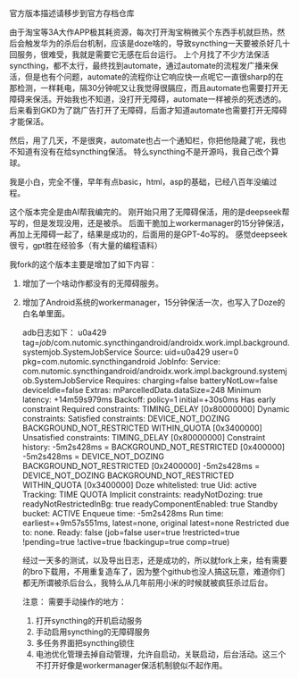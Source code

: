 官方版本描述请移步到官方存档仓库

由于淘宝等3A大作APP极其耗资源，每次打开淘宝稍微买个东西手机就巨热，然后会触发华为的杀后台机制，应该是doze啥的，导致syncthing一天要被杀好几十回服务，很难受，我就是需要它无感在后台运行。
上个月找了不少方法保活syncthing，都不太行，最终找到automate，通过automate的流程发广播来保活，但是也有个问题，automate的流程你让它响应快一点呢它一直很sharp的在那检测，一样耗电，隔30分钟呢又让我觉得很膈应，而且automate也需要打开无障碍来保活。开始我也不知道，没打开无障碍，automate一样被杀的死透透的。
后来看到GKD为了跳广告打开了无障碍，后面才知道automate也需要打开无障碍才能保活。

然后，用了几天，不是很爽，automate也占一个通知栏，你把他隐藏了呢，我也不知道有没有在给syncthing保活。
特么syncthing不是开源吗，我自己改个算球。

我是小白，完全不懂，早年有点basic，html，asp的基础，已经八百年没编过程。

这个版本完全是由AI帮我编完的。
刚开始只用了无障碍保活，用的是deepseek帮写的，但是发现没用，还是被杀。
后面干脆加上workermanager的15分钟保活，再加上无障碍一起了，结果是成功的，后面用的是GPT-4o写的。
感觉deepseek很亏，gpt胜在经验多（有大量的编程语料）

我fork的这个版本主要是增加了如下内容：
1. 增加了一个啥动作都没有的无障碍服务。
2. 增加了Android系统的workermanager，15分钟保活一次，也写入了Doze的白名单里面。


     adb日志如下：
       u0a429 tag=*job*/com.nutomic.syncthingandroid/androidx.work.impl.background.systemjob.SystemJobService
    Source: uid=u0a429 user=0 pkg=com.nutomic.syncthingandroid
    JobInfo:
      Service: com.nutomic.syncthingandroid/androidx.work.impl.background.systemjob.SystemJobService
      Requires: charging=false batteryNotLow=false deviceIdle=false
      Extras: mParcelledData.dataSize=248
      Minimum latency: +14m59s979ms
      Backoff: policy=1 initial=+30s0ms
      Has early constraint
    Required constraints: TIMING_DELAY [0x80000000]
    Dynamic constraints:
    Satisfied constraints: DEVICE_NOT_DOZING BACKGROUND_NOT_RESTRICTED WITHIN_QUOTA [0x3400000]
    Unsatisfied constraints: TIMING_DELAY [0x80000000]
    Constraint history:
      -5m2s428ms = BACKGROUND_NOT_RESTRICTED [0x400000]
      -5m2s428ms = DEVICE_NOT_DOZING BACKGROUND_NOT_RESTRICTED [0x2400000]
      -5m2s428ms = DEVICE_NOT_DOZING BACKGROUND_NOT_RESTRICTED WITHIN_QUOTA [0x3400000]
    Doze whitelisted: true
    Uid: active
    Tracking: TIME QUOTA
    Implicit constraints:
      readyNotDozing: true
      readyNotRestrictedInBg: true
      readyComponentEnabled: true
    Standby bucket: ACTIVE
    Enqueue time: -5m2s428ms
    Run time: earliest=+9m57s551ms, latest=none, original latest=none
    Restricted due to: none.
    Ready: false (job=false user=true !restricted=true !pending=true !active=true !backingup=true comp=true)



      经过一天多的测试，以及导出日志，还是成功的，所以就fork上来，给有需要的bro下载用，不用重复造车了，因为整个github也没人搞这玩意，难道你们都无所谓被杀后台么，我特么从几年前用小米的时候就被疯狂杀过后台。

   注意：
   需要手动操作的地方：
   1. 打开syncthing的开机启动服务
   2. 手动启用syncthing的无障碍服务
   3. 多任务界面把syncthing锁住
   4. 电池优化管理去掉自动管理，允许自启动，关联启动，后台活动。这三个不打开好像是workermanager保活机制貌似不起作用。
